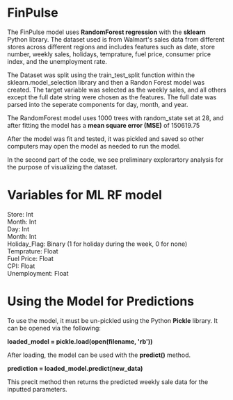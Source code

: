 # FinPulse

The FinPulse model uses <b>RandomForest regression</b> with the <b>sklearn</b> Python library. The dataset used is from Walmart's sales data from different stores across different regions and includes features such as date, store number, weekly sales, holidays, temprature, fuel price, consumer price index, and the unemployment rate.

The Dataset was split using the train_test_split function within the sklearn.model_selection library and then a Randon Forest model was created. The target variable was selected as the weekly sales, and all others except the full date string were chosen as the features. The full date was parsed into the seperate components for day, month, and year. 

The RandomForest model uses 1000 trees with random_state set at 28, and after fitting the model has a <b>mean square error (MSE)</b> of 150619.75

After the model was fit and tested, it was pickled and saved so other computers may open the model as needed to run the model.

In the second part of the code, we see preliminary explorartory analysis for the purpose of visualizing the dataset.

# Variables for ML RF model

Store: Int<br>
Month: Int<br>
Day: Int<br>
Month: Int<br>
Holiday_Flag: Binary (1 for holiday during the week, 0 for none)<br>
Temprature: Float<br>
Fuel Price: Float<br>
CPI: Float<br>
Unemployment: Float<br>

# Using the Model for Predictions

To use the model, it must be un-pickled using the Python <b>Pickle</b> library. It can be opened via the following:

<b>loaded_model = pickle.load(open(filename, 'rb'))</b><br>

After loading, the model can be used with the <b>predict()</b> method.<br>

<b> prediction = loaded_model.predict(new_data)</b><br>

This precit method then returns the predicted weekly sale data for the inputted parameters.
